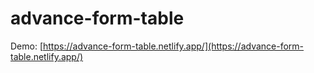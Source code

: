 # advance-form-table

 Demo: [https://advance-form-table.netlify.app/](https://advance-form-table.netlify.app/)
